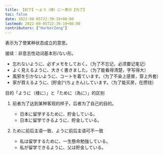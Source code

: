 ```yaml
---
title: 【初下】～よう（様）に～表示【为了】
toc: false
date: 2022-08-05T22:39:19+08:00
lastmod: 2022-08-05T22:39:19+08:00
contributors: ["HarborZeng"]
---
```


表示为了使某种状态成立的意思。

接续：非意志性动词基本形/ない形。

- 忘れないように、必ずメモをしておく。（为了不忘记，必须要记笔记）
- よく見えるように、大きく書きました。（为了能看得清楚，字写得大）
- 風邪を引かないように、コートを着ています。（为了不染上感冒，穿上外套）
- 家が買えるように、[貯金]^(ちょきん)しています。（为了能买房，在攒钱）

 目的「ように（様に）」と「ために（為に）」的区别

 1. 前者为了达到某种客观的样子，后者为了自己的目的。

    - 日本に留学するために、貯金している。
    - 日本に留学できるように、貯金している。

 2. ために前后主语一致、ように前后主语可不一致

    - 私は留学するために、一生懸命勉強している。
    - 私が留学できるように、父は貯金している。

